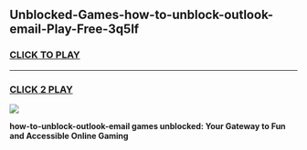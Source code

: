 
## Unblocked-Games-how-to-unblock-outlook-email-Play-Free-3q5lf
<h3>
<a href="https://premium76.site?title=how-to-unblock-outlook-email&ref=21A">CLICK TO PLAY</a></h3>
<hr>

<h3>
<a href="https://premium76.site?title=how-to-unblock-outlook-email&ref=21A">CLICK 2 PLAY</a>
  
</h3>

<a href="https://premium76.site?title=how-to-unblock-outlook-email&ref=21A"><img src="https://clearcache.store/games.png"></a>


**how-to-unblock-outlook-email games unblocked: Your Gateway to Fun and Accessible Online Gaming**
